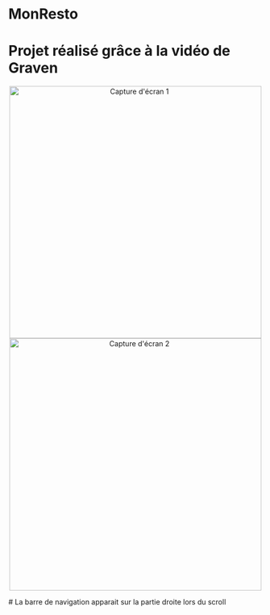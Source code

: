 # MonResto
# Projet réalisé grâce à la vidéo de Graven
<p align="center">
<img src="https://github.com/user-attachments/assets/c8d08899-9be4-46b3-ab6f-3c021a809164" alt="Capture d'écran 1" width="500"/>
<img src="https://github.com/user-attachments/assets/b3975948-8154-4d7c-9b2f-e13105ca35c1" alt="Capture d'écran 2" width="500"/>
</p>
# La barre de navigation apparait sur la partie droite lors du scroll

